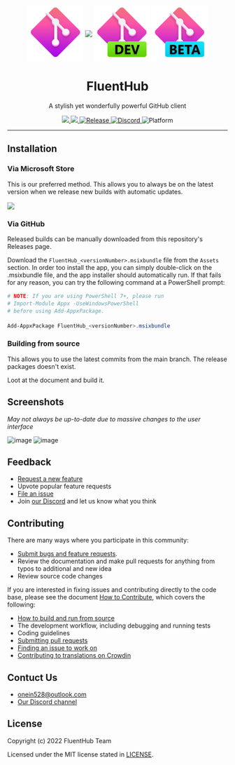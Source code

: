 <p align="center">
  <img width="128" align="center" src="src/FluentHub.Uwp/Assets/AppTiles/StoreLogo.scale-400.png" />
  <img width="128" align="center" src="https://cdn.discordapp.com/attachments/959204796848537630/999697712796684308/2.png" />
  <img width="128" align="center" src="src/FluentHub.Uwp/Assets/AppTilesDev/StoreLogo.scale-400.png" />
  <img width="128" align="center" src="src/FluentHub.Uwp/Assets/AppTilesBeta/StoreLogo.scale-400.png" />
</p>
<h1 align="center">
  FluentHub
</h1>
<p align="center">
  A stylish yet wonderfully powerful GitHub client
</p>

<p align="center">
  <a title="Azure Pipeline" target="_blank" href="https://dev.azure.com/fluenthub/FluentHub">
    <img src="https://dev.azure.com/fluenthub/FluentHub/_apis/build/status/Build%20Pipeline%20(x64)?branchName=main">
  </a>
  <a title="Crowdin" target="_blank" href="https://crowdin.com/project/fluenthub">
    <img src="https://badges.crowdin.net/fluenthub/localized.svg">
  </a>
  <a title="GitHub Releases" target="_blank" href="https://github.com/fluenthub-community/FluentHub/releases">
    <img src="https://img.shields.io/github/v/release/fluenthub-community/fluenthub?include_prereleases" alt="Release" />
  </a>
  <a title="Discord" target="_blank" href="https://discord.gg/8KtRkjq2Q4">
    <img src="https://img.shields.io/discord/935562861701390336?color=blue&label=Discord" alt="Discord" />
  </a>
  <a title="Platform" target="_blank">
    <img src="https://img.shields.io/badge/Platform-Windows-red" alt="Platform" />
  </a>
</p>

---

## Installation

### Via Microsoft Store

This is our preferred method. This allows you to always be on the latest version when we release new builds with automatic updates.

<img width="128" align="center" src="https://getbadgecdn.azureedge.net/images/English_L.png" />

### Via GitHub

Released builds can be manually downloaded from this repository's Releases page.

Download the `FluentHub_<versionNumber>.msixbundle` file from the `Assets` section. In order too install the app, you can simply double-click on the .msixbundle file, and the app installer should automatically run. If that fails for any reason, you can try the following command at a PowerShell prompt:

```powershell
# NOTE: If you are using PowerShell 7+, please run
# Import-Module Appx -UseWindowsPowerShell
# before using Add-AppxPackage.

Add-AppxPackage FluentHub_<versionNumber>.msixbundle
```

### Building from source

This allows you to use the latest commits from the main branch. The release packages doesn't exist.

Loot at the document and build it.

## Screenshots

*May not always be up-to-date due to massive changes to the user interface*

![image](https://user-images.githubusercontent.com/62196528/180275377-c35e5348-2e8c-44e5-ba57-ab4199547589.png)
![image](https://user-images.githubusercontent.com/62196528/180275385-4534c2cd-e309-47e7-bc73-d25298957445.png)

## Feedback

- [Request a new feature](https://github.com/FluentHub/FluentHub/pulls)
- Upvote popular feature requests
- [File an issue](https://github.com/FluentHub/FluentHub/issues/new/choose)
- Join [our Discord](https://discord.gg/8KtRkjq2Q4) and let us know what you think

## Contributing

There are many ways where you participate in this community:

- [Submit bugs and feature requests](https://github.com/FluentHub/FluentHub/issues/new/choose).
- Review the documentation and make pull requests for anything from typos to additional and new idea
- Review source code changes

If you are interested in fixing issues and contributing directly to the code base, please see the document [How to Contribute](docs/), which covers the following:

- [How to build and run from source](docs/)
- The development workflow, including debugging and running tests
- Coding guidelines
- [Submitting pull requests](https://github.com/FluentHub/FluentHub/pulls)
- [Finding an issue to work on](https://github.com/FluentHub/FluentHub/issues/new/choose)
- [Contributing to translations on Crowdin](https://crowdin.com/project/fluenthub)

## Contuct Us

- onein528@outlook.com
- [Our Discord channel](https://discord.gg/8KtRkjq2Q4)

## License

Copyright (c) 2022 FluentHub Team

Licensed under the MIT license stated in [LICENSE](LICENSE).
